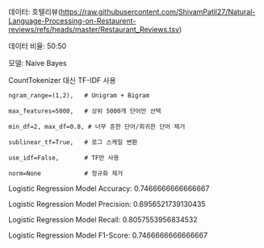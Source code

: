 데이터: 호텔리뷰(https://raw.githubusercontent.com/ShivamPatil27/Natural-Language-Processing-on-Restaurent-reviews/refs/heads/master/Restaurant_Reviews.tsv)

데이터 비율: 50:50

모델: Naive Bayes

 CountTokenizer 대신 TF-IDF 사용
 
    ngram_range=(1,2),   # Unigram + Bigram
    
    max_features=5000,   # 상위 5000개 단어만 선택
    
    min_df=2, max_df=0.8, # 너무 흔한 단어/희귀한 단어 제거
    
    sublinear_tf=True,   # 로그 스케일 변환
    
    use_idf=False,       # TF만 사용
    
    norm=None            # 정규화 제거

Logistic Regression Model Accuracy: 0.7466666666666667

Logistic Regression Model Precision: 0.6956521739130435

Logistic Regression Model Recall: 0.8057553956834532

Logistic Regression Model F1-Score: 0.7466666666666667
